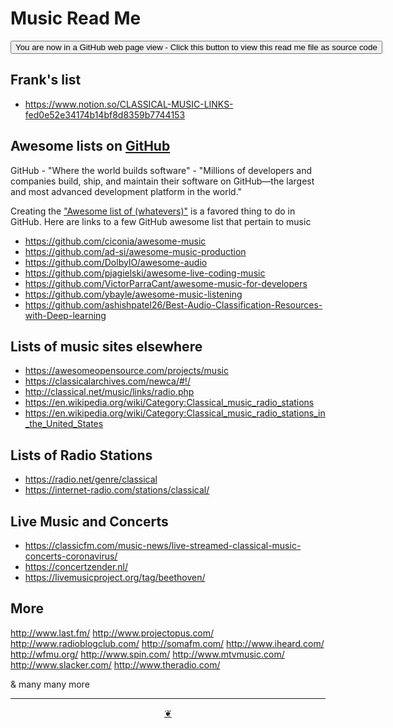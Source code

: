# Music Read Me

<span style=display:none; >[You are now in a GitHub source code view - click this link to view Read Me file as a web page]( https://theo-armour.github.io/2021/bookmarks/readme.html#music.md  "View file as a web page." ) </span>

<div><input type=button onclick=window.top.location.href="https://github.com/theo-armour/2021/tree/master/bookmarks/music.md";
value='You are now in a GitHub web page view - Click this button to view this read me file as source code' ></div>

## Frank's list

* https://www.notion.so/CLASSICAL-MUSIC-LINKS-fed0e52e34174b14bf8d8359b7744153

## Awesome lists on [GitHub]( https://github.com)

GitHub - "Where the world builds software" - "Millions of developers and companies build, ship, and maintain their software on GitHub—the largest and most advanced development platform in the world."

Creating the ["Awesome list of (whatevers)"]( https://github.com/topics/awesome-list ) is a favored thing to do in GitHub. Here are links to a few GitHub awesome list that pertain to music

* https://github.com/ciconia/awesome-music
* https://github.com/ad-si/awesome-music-production
* https://github.com/DolbyIO/awesome-audio
* https://github.com/pjagielski/awesome-live-coding-music
* https://github.com/VictorParraCant/awesome-music-for-developers
* https://github.com/ybayle/awesome-music-listening
* https://github.com/ashishpatel26/Best-Audio-Classification-Resources-with-Deep-learning


## Lists of music sites elsewhere

* https://awesomeopensource.com/projects/music
* https://classicalarchives.com/newca/#!/
* http://classical.net/music/links/radio.php
* https://en.wikipedia.org/wiki/Category:Classical_music_radio_stations
* https://en.wikipedia.org/wiki/Category:Classical_music_radio_stations_in_the_United_States


## Lists of Radio Stations

* https://radio.net/genre/classical
* https://internet-radio.com/stations/classical/


## Live Music and Concerts

* https://classicfm.com/music-news/live-streamed-classical-music-concerts-coronavirus/
* https://concertzender.nl/
* https://livemusicproject.org/tag/beethoven/


## More

http://www.last.fm/
http://www.projectopus.com/
http://www.radioblogclub.com/
http://somafm.com/
http://www.iheard.com/
http://wfmu.org/
http://www.spin.com/
http://www.mtvmusic.com/
http://www.slacker.com/
http://www.theradio.com/

& many many more

***

<center title="Hello! Click me to go up to the top" ><a class=aDingbat href=javascript:window.scrollTo(0,0);> ❦ </a></center>